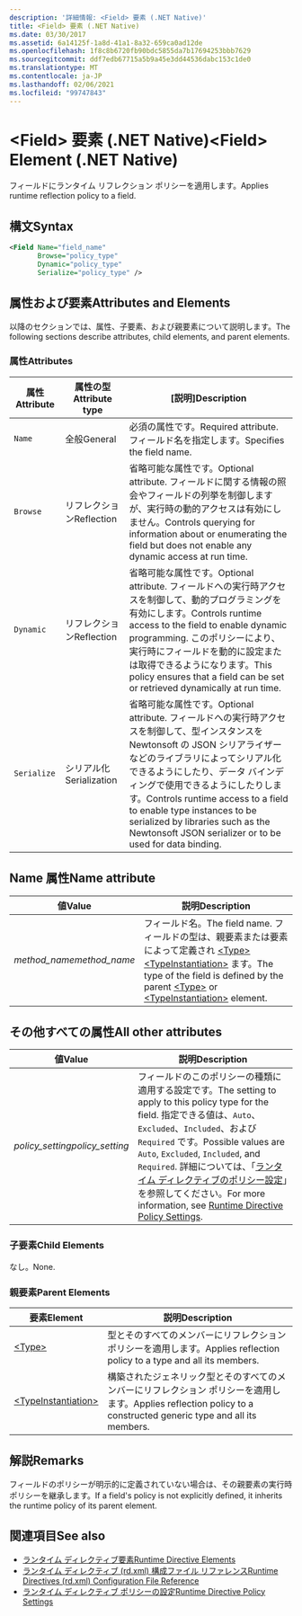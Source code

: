 ```yaml
---
description: '詳細情報: <Field> 要素 (.NET Native)'
title: <Field> 要素 (.NET Native)
ms.date: 03/30/2017
ms.assetid: 6a14125f-1a8d-41a1-8a32-659ca0ad12de
ms.openlocfilehash: 1f8c8b6720fb90bdc5855da7b17694253bbb7629
ms.sourcegitcommit: ddf7edb67715a5b9a45e3dd44536dabc153c1de0
ms.translationtype: MT
ms.contentlocale: ja-JP
ms.lasthandoff: 02/06/2021
ms.locfileid: "99747843"
---
```

# <a name="field-element-net-native"></a><span data-ttu-id="53489-103">\<Field> 要素 (.NET Native)</span><span class="sxs-lookup"><span data-stu-id="53489-103">\<Field> Element (.NET Native)</span></span>

<span data-ttu-id="53489-104">フィールドにランタイム リフレクション ポリシーを適用します。</span><span class="sxs-lookup"><span data-stu-id="53489-104">Applies runtime reflection policy to a field.</span></span>  
  
## <a name="syntax"></a><span data-ttu-id="53489-105">構文</span><span class="sxs-lookup"><span data-stu-id="53489-105">Syntax</span></span>  
  
```xml  
<Field Name="field_name"  
       Browse="policy_type"  
       Dynamic="policy_type"  
       Serialize="policy_type" />  
```  
  
## <a name="attributes-and-elements"></a><span data-ttu-id="53489-106">属性および要素</span><span class="sxs-lookup"><span data-stu-id="53489-106">Attributes and Elements</span></span>  

 <span data-ttu-id="53489-107">以降のセクションでは、属性、子要素、および親要素について説明します。</span><span class="sxs-lookup"><span data-stu-id="53489-107">The following sections describe attributes, child elements, and parent elements.</span></span>  
  
### <a name="attributes"></a><span data-ttu-id="53489-108">属性</span><span class="sxs-lookup"><span data-stu-id="53489-108">Attributes</span></span>  
  
|<span data-ttu-id="53489-109">属性</span><span class="sxs-lookup"><span data-stu-id="53489-109">Attribute</span></span>|<span data-ttu-id="53489-110">属性の型</span><span class="sxs-lookup"><span data-stu-id="53489-110">Attribute type</span></span>|<span data-ttu-id="53489-111">[説明]</span><span class="sxs-lookup"><span data-stu-id="53489-111">Description</span></span>|  
|---------------|--------------------|-----------------|  
|`Name`|<span data-ttu-id="53489-112">全般</span><span class="sxs-lookup"><span data-stu-id="53489-112">General</span></span>|<span data-ttu-id="53489-113">必須の属性です。</span><span class="sxs-lookup"><span data-stu-id="53489-113">Required attribute.</span></span> <span data-ttu-id="53489-114">フィールド名を指定します。</span><span class="sxs-lookup"><span data-stu-id="53489-114">Specifies the field name.</span></span>|  
|`Browse`|<span data-ttu-id="53489-115">リフレクション</span><span class="sxs-lookup"><span data-stu-id="53489-115">Reflection</span></span>|<span data-ttu-id="53489-116">省略可能な属性です。</span><span class="sxs-lookup"><span data-stu-id="53489-116">Optional attribute.</span></span> <span data-ttu-id="53489-117">フィールドに関する情報の照会やフィールドの列挙を制御しますが、実行時の動的アクセスは有効にしません。</span><span class="sxs-lookup"><span data-stu-id="53489-117">Controls querying for information about or enumerating the field but does not enable any dynamic access at run time.</span></span>|  
|`Dynamic`|<span data-ttu-id="53489-118">リフレクション</span><span class="sxs-lookup"><span data-stu-id="53489-118">Reflection</span></span>|<span data-ttu-id="53489-119">省略可能な属性です。</span><span class="sxs-lookup"><span data-stu-id="53489-119">Optional attribute.</span></span> <span data-ttu-id="53489-120">フィールドへの実行時アクセスを制御して、動的プログラミングを有効にします。</span><span class="sxs-lookup"><span data-stu-id="53489-120">Controls runtime access to the field to enable dynamic programming.</span></span> <span data-ttu-id="53489-121">このポリシーにより、実行時にフィールドを動的に設定または取得できるようになります。</span><span class="sxs-lookup"><span data-stu-id="53489-121">This policy ensures that a field can be set or retrieved dynamically at run time.</span></span>|  
|`Serialize`|<span data-ttu-id="53489-122">シリアル化</span><span class="sxs-lookup"><span data-stu-id="53489-122">Serialization</span></span>|<span data-ttu-id="53489-123">省略可能な属性です。</span><span class="sxs-lookup"><span data-stu-id="53489-123">Optional attribute.</span></span> <span data-ttu-id="53489-124">フィールドへの実行時アクセスを制御して、型インスタンスを Newtonsoft の JSON シリアライザーなどのライブラリによってシリアル化できるようにしたり、データ バインディングで使用できるようにしたりします。</span><span class="sxs-lookup"><span data-stu-id="53489-124">Controls runtime access to a field to enable type instances to be serialized by libraries such as the Newtonsoft JSON serializer or to be used for data binding.</span></span>|  
  
## <a name="name-attribute"></a><span data-ttu-id="53489-125">Name 属性</span><span class="sxs-lookup"><span data-stu-id="53489-125">Name attribute</span></span>  
  
|<span data-ttu-id="53489-126">値</span><span class="sxs-lookup"><span data-stu-id="53489-126">Value</span></span>|<span data-ttu-id="53489-127">説明</span><span class="sxs-lookup"><span data-stu-id="53489-127">Description</span></span>|  
|-----------|-----------------|  
|<span data-ttu-id="53489-128">*method_name*</span><span class="sxs-lookup"><span data-stu-id="53489-128">*method_name*</span></span>|<span data-ttu-id="53489-129">フィールド名。</span><span class="sxs-lookup"><span data-stu-id="53489-129">The field name.</span></span> <span data-ttu-id="53489-130">フィールドの型は、親要素または要素によって定義され [\<Type>](type-element-net-native.md) [\<TypeInstantiation>](typeinstantiation-element-net-native.md) ます。</span><span class="sxs-lookup"><span data-stu-id="53489-130">The type of the field is defined by the parent [\<Type>](type-element-net-native.md) or [\<TypeInstantiation>](typeinstantiation-element-net-native.md) element.</span></span>|  
  
## <a name="all-other-attributes"></a><span data-ttu-id="53489-131">その他すべての属性</span><span class="sxs-lookup"><span data-stu-id="53489-131">All other attributes</span></span>  
  
|<span data-ttu-id="53489-132">値</span><span class="sxs-lookup"><span data-stu-id="53489-132">Value</span></span>|<span data-ttu-id="53489-133">説明</span><span class="sxs-lookup"><span data-stu-id="53489-133">Description</span></span>|  
|-----------|-----------------|  
|<span data-ttu-id="53489-134">*policy_setting*</span><span class="sxs-lookup"><span data-stu-id="53489-134">*policy_setting*</span></span>|<span data-ttu-id="53489-135">フィールドのこのポリシーの種類に適用する設定です。</span><span class="sxs-lookup"><span data-stu-id="53489-135">The setting to apply to this policy type for the field.</span></span> <span data-ttu-id="53489-136">指定できる値は、`Auto`、`Excluded`、`Included`、および `Required` です。</span><span class="sxs-lookup"><span data-stu-id="53489-136">Possible values are `Auto`, `Excluded`, `Included`, and `Required`.</span></span> <span data-ttu-id="53489-137">詳細については、「[ランタイム ディレクティブのポリシー設定](runtime-directive-policy-settings.md)」を参照してください。</span><span class="sxs-lookup"><span data-stu-id="53489-137">For more information, see [Runtime Directive Policy Settings](runtime-directive-policy-settings.md).</span></span>|  
  
### <a name="child-elements"></a><span data-ttu-id="53489-138">子要素</span><span class="sxs-lookup"><span data-stu-id="53489-138">Child Elements</span></span>  

 <span data-ttu-id="53489-139">なし。</span><span class="sxs-lookup"><span data-stu-id="53489-139">None.</span></span>  
  
### <a name="parent-elements"></a><span data-ttu-id="53489-140">親要素</span><span class="sxs-lookup"><span data-stu-id="53489-140">Parent Elements</span></span>  
  
|<span data-ttu-id="53489-141">要素</span><span class="sxs-lookup"><span data-stu-id="53489-141">Element</span></span>|<span data-ttu-id="53489-142">説明</span><span class="sxs-lookup"><span data-stu-id="53489-142">Description</span></span>|  
|-------------|-----------------|  
|[\<Type>](type-element-net-native.md)|<span data-ttu-id="53489-143">型とそのすべてのメンバーにリフレクション ポリシーを適用します。</span><span class="sxs-lookup"><span data-stu-id="53489-143">Applies reflection policy to a type and all its members.</span></span>|  
|[\<TypeInstantiation>](typeinstantiation-element-net-native.md)|<span data-ttu-id="53489-144">構築されたジェネリック型とそのすべてのメンバーにリフレクション ポリシーを適用します。</span><span class="sxs-lookup"><span data-stu-id="53489-144">Applies reflection policy to a constructed generic type and all its members.</span></span>|  
  
## <a name="remarks"></a><span data-ttu-id="53489-145">解説</span><span class="sxs-lookup"><span data-stu-id="53489-145">Remarks</span></span>  

 <span data-ttu-id="53489-146">フィールドのポリシーが明示的に定義されていない場合は、その親要素の実行時ポリシーを継承します。</span><span class="sxs-lookup"><span data-stu-id="53489-146">If a field's policy is not explicitly defined, it inherits the runtime policy of its parent element.</span></span>  
  
## <a name="see-also"></a><span data-ttu-id="53489-147">関連項目</span><span class="sxs-lookup"><span data-stu-id="53489-147">See also</span></span>

- [<span data-ttu-id="53489-148">ランタイム ディレクティブ要素</span><span class="sxs-lookup"><span data-stu-id="53489-148">Runtime Directive Elements</span></span>](runtime-directive-elements.md)
- [<span data-ttu-id="53489-149">ランタイム ディレクティブ (rd.xml) 構成ファイル リファレンス</span><span class="sxs-lookup"><span data-stu-id="53489-149">Runtime Directives (rd.xml) Configuration File Reference</span></span>](runtime-directives-rd-xml-configuration-file-reference.md)
- [<span data-ttu-id="53489-150">ランタイム ディレクティブ ポリシーの設定</span><span class="sxs-lookup"><span data-stu-id="53489-150">Runtime Directive Policy Settings</span></span>](runtime-directive-policy-settings.md)
